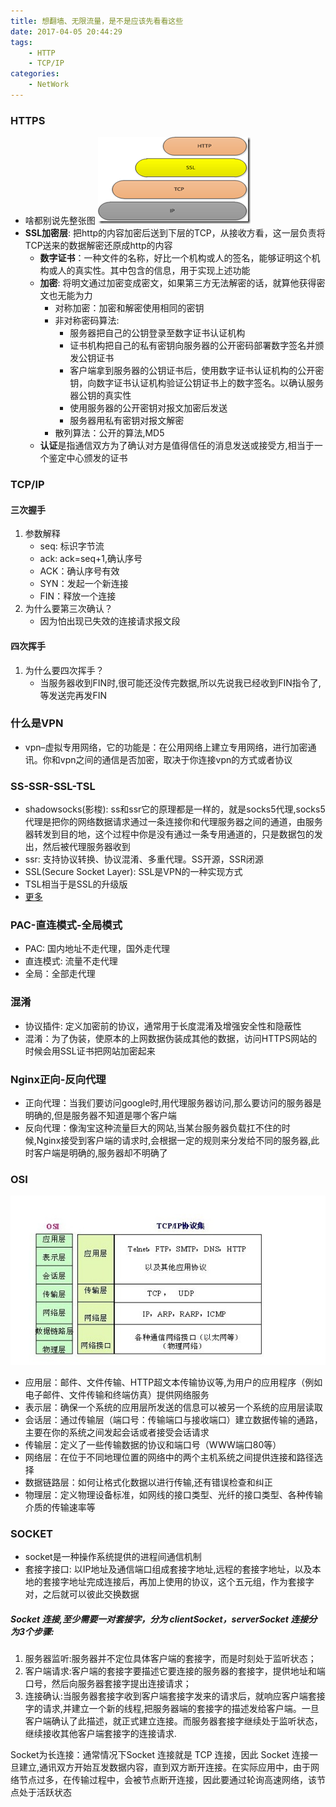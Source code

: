 ```yaml
---
title: 想翻墙、无限流量，是不是应该先看看这些
date: 2017-04-05 20:44:29
tags:
    - HTTP
    - TCP/IP
categories:
    - NetWork
---
```

### HTTPS
- 啥都别说先整张图
![](/img/network/https.png)
- **SSL加密层**: 把http的内容加密后送到下层的TCP，从接收方看，这一层负责将TCP送来的数据解密还原成http的内容
    - **数字证书**：一种文件的名称，好比一个机构或人的签名，能够证明这个机构或人的真实性。其中包含的信息，用于实现上述功能
    - **加密**: 将明文通过加密变成密文，如果第三方无法解密的话，就算他获得密文也无能为力
        - 对称加密：加密和解密使用相同的密钥
        - 非对称密码算法: 
            - 服务器把自己的公钥登录至数字证书认证机构
            - 证书机构把自己的私有密钥向服务器的公开密码部署数字签名并颁发公钥证书
            - 客户端拿到服务器的公钥证书后，使用数字证书认证机构的公开密钥，向数字证书认证机构验证公钥证书上的数字签名。以确认服务器公钥的真实性
            - 使用服务器的公开密钥对报文加密后发送
            - 服务器用私有密钥对报文解密
        - 散列算法：公开的算法,MD5
    - **认证**是指通信双方为了确认对方是值得信任的消息发送或接受方,相当于一个鉴定中心颁发的证书
<!--more-->

### TCP/IP

#### 三次握手
1. 参数解释
    - seq: 标识字节流
    - ack: ack=seq+1,确认序号
    - ACK：确认序号有效
    - SYN：发起一个新连接
    - FIN：释放一个连接
2. 为什么要第三次确认？
    - 因为怕出现已失效的连接请求报文段
#### 四次挥手
1. 为什么要四次挥手？
    - 当服务器收到FIN时,很可能还没传完数据,所以先说我已经收到FIN指令了,等发送完再发FIN

### 什么是VPN
- vpn–虚拟专用网络，它的功能是：在公用网络上建立专用网络，进行加密通讯。你和vpn之间的通信是否加密，取决于你连接vpn的方式或者协议
### SS-SSR-SSL-TSL
- shadowsocks(影梭): ss和ssr它的原理都是一样的，就是socks5代理,socks5代理是把你的网络数据请求通过一条连接你和代理服务器之间的通道，由服务器转发到目的地，这个过程中你是没有通过一条专用通道的，只是数据包的发出，然后被代理服务器收到
- ssr: 支持协议转换、协议混淆、多重代理。SS开源，SSR闭源
- SSL(Secure Socket Layer): SSL是VPN的一种实现方式
- TSL相当于是SSL的升级版
- [更多](https://blog.csdn.net/ShellDawn/article/details/78345240)
### PAC-直连模式-全局模式
- PAC: 国内地址不走代理，国外走代理
- 直连模式: 流量不走代理
- 全局：全部走代理
### 混淆
- 协议插件: 定义加密前的协议，通常用于长度混淆及增强安全性和隐蔽性
- 混淆：为了伪装，使原本的上网数据伪装成其他的数据，访问HTTPS网站的时候会用SSL证书把网站加密起来
### Nginx正向-反向代理
- 正向代理：当我们要访问google时,用代理服务器访问,那么要访问的服务器是明确的,但是服务器不知道是哪个客户端
- 反向代理：像淘宝这种流量巨大的网站,当某台服务器负载扛不住的时候,Nginx接受到客户端的请求时,会根据一定的规则来分发给不同的服务器,此时客户端是明确的,服务器却不明确了

### OSI
![](/img/network/OSI.jpg)
- 应用层：邮件、文件传输、HTTP超文本传输协议等,为用户的应用程序（例如电子邮件、文件传输和终端仿真）提供网络服务
- 表示层：确保一个系统的应用层所发送的信息可以被另一个系统的应用层读取
- 会话层：通过传输层（端口号：传输端口与接收端口）建立数据传输的通路，主要在你的系统之间发起会话或者接受会话请求
- 传输层：定义了一些传输数据的协议和端口号（WWW端口80等）
- 网络层：在位于不同地理位置的网络中的两个主机系统之间提供连接和路径选择
- 数据链路层：如何让格式化数据以进行传输,还有错误检查和纠正
- 物理层：定义物理设备标准，如网线的接口类型、光纤的接口类型、各种传输介质的传输速率等

### SOCKET
- socket是一种操作系统提供的进程间通信机制
- 套接字接口: 以IP地址及通信端口组成套接字地址,远程的套接字地址，以及本地的套接字地址完成连接后，再加上使用的协议，这个五元组，作为套接字对，之后就可以彼此交换数据
##### Socket 连接,至少需要一对套接字，分为 clientSocket，serverSocket 连接分为3个步骤:
1. 服务器监听:服务器并不定位具体客户端的套接字，而是时刻处于监听状态；
2. 客户端请求:客户端的套接字要描述它要连接的服务器的套接字，提供地址和端口号，然后向服务器套接字提出连接请求；
3. 连接确认:当服务器套接字收到客户端套接字发来的请求后，就响应客户端套接字的请求,并建立一个新的线程,把服务器端的套接字的描述发给客户端。一旦客户端确认了此描述，就正式建立连接。而服务器套接字继续处于监听状态，继续接收其他客户端套接字的连接请求.

Socket为长连接：通常情况下Socket 连接就是 TCP 连接，因此 Socket 连接一旦建立,通讯双方开始互发数据内容，直到双方断开连接。在实际应用中，由于网络节点过多，在传输过程中，会被节点断开连接，因此要通过轮询高速网络，该节点处于活跃状态